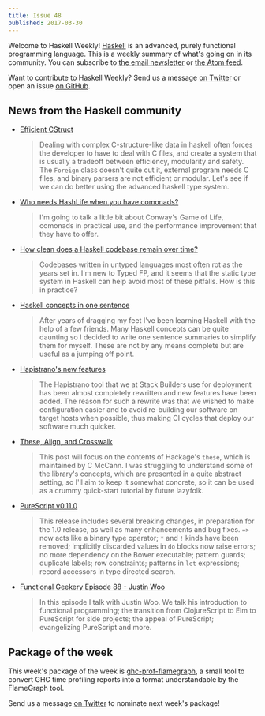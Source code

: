 ```yaml
---
title: Issue 48
published: 2017-03-30
---
```


Welcome to Haskell Weekly!
[Haskell](https://haskell-lang.org) is an advanced, purely functional programming language.
This is a weekly summary of what's going on in its community.
You can subscribe to [the email newsletter](https://news.us10.list-manage.com/subscribe?u=49a6a2e17b12be2c5c4dcb232&id=ffbbbbd930)
or [the Atom feed](/haskell-weekly.atom).

Want to contribute to Haskell Weekly?
Send us a message [on Twitter](https://twitter.com/haskellweekly)
or open an issue [on GitHub](https://github.com/haskellweekly/haskellweekly.github.io).

## News from the Haskell community

-   [Efficient CStruct](http://tab.snarc.org/posts/haskell/2017-03-20-compilation-cstruct.html)

    > Dealing with complex C-structure-like data in haskell often forces the developer to have to deal with C files, and create a system that is usually a tradeoff between efficiency, modularity and safety. The `Foreign` class doesn't quite cut it, external program needs C files, and binary parsers are not efficient or modular. Let's see if we can do better using the advanced haskell type system.

-   [Who needs HashLife when you have comonads?](https://samtay.github.io/posts/comonadic-game-of-life.html)

    > I'm going to talk a little bit about Conway's Game of Life, comonads in practical use, and the performance improvement that they have to offer.

-   [How clean does a Haskell codebase remain over time?](https://www.reddit.com/r/haskell/comments/6155r4/how_clean_does_a_haskell_codebase_remain_over_time/)

    > Codebases written in untyped languages most often rot as the years set in. I'm new to Typed FP, and it seems that the static type system in Haskell can help avoid most of these pitfalls. How is this in practice?

-   [Haskell concepts in one sentence](https://torchhound.github.io/posts/haskellOneSentence.html)

    > After years of dragging my feet I've been learning Haskell with the help of a few friends. Many Haskell concepts can be quite daunting so I decided to write one sentence summaries to simplify them for myself. These are not by any means complete but are useful as a jumping off point.

-   [Hapistrano's new features](https://stackbuilders.com/news/hapistrano-s-new-features)

    > The Hapistrano tool that we at Stack Builders use for deployment has been almost completely rewritten and new features have been added. The reason for such a rewrite was that we wished to make configuration easier and to avoid re-building our software on target hosts when possible, thus making CI cycles that deploy our software much quicker.

-   [These, Align, and Crosswalk](http://teh.id.au/posts/2017/03/29/these-align-crosswalk/index.html)

    > This post will focus on the contents of Hackage's `these`, which is maintained by C McCann. I was struggling to understand some of the library's concepts, which are presented in a quite abstract setting, so I'll aim to keep it somewhat concrete, so it can be used as a crummy quick-start tutorial by future lazyfolk.

-   [PureScript v0.11.0](https://github.com/purescript/purescript/releases/tag/v0.11.0)

    > This release includes several breaking changes, in preparation for the 1.0 release, as well as many enhancements and bug fixes. `=>` now acts like a binary type operator; `*` and `!` kinds have been removed; implicitly discarded values in `do` blocks now raise errors; no more dependency on the Bower executable; pattern guards; duplicate labels; row constraints; patterns in `let` expressions; record accessors in type directed search.

-   [Functional Geekery Episode 88 - Justin Woo](https://www.functionalgeekery.com/episode-88-justin-woo/)

    > In this episode I talk with Justin Woo. We talk his introduction to functional programming; the transition from ClojureScript to Elm to PureScript for side projects; the appeal of PureScript; evangelizing PureScript and more.

## Package of the week

This week's package of the week is [ghc-prof-flamegraph](https://hackage.haskell.org/package/ghc-prof-flamegraph),
a small tool to convert GHC time profiling reports into a format understandable by the FlameGraph tool.

Send us a message [on Twitter](https://twitter.com/haskellweekly) to nominate next week's package!
